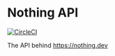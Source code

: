 # Nothing API

[![CircleCI](https://circleci.com/gh/garredow/nothing-api/tree/main.svg?style=svg)](https://circleci.com/gh/garredow/nothing-api/tree/main)

The API behind https://nothing.dev
